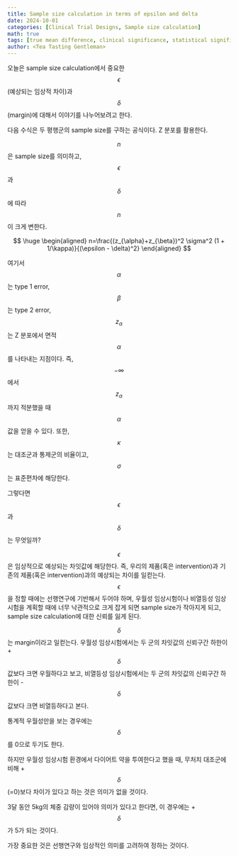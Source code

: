 ```yaml
---
title: Sample size calculation in terms of epsilon and delta
date: 2024-10-01
categories: [Clinical Trial Designs, Sample size calculation]
math: true
tags: [true mean difference, clinical significance, statistical significance]     # TAG names should always be lowercase
author: <Tea Tasting Gentleman>
---
```

오늘은 sample size calculation에서 중요한 $$\epsilon$$(예상되는 임상적 차이)과 $$\delta$$(margin)에 대해서 이야기를 나누어보려고 한다.

다음 수식은 두 평행군의 sample size를 구하는 공식이다. Z 분포를 활용한다.

 $$n$$은 sample size를 의미하고, $$\epsilon$$과 $$\delta$$에 따라 $$n$$이 크게 변한다.

$$ 
\huge
\begin{aligned} n=\frac{(z_{\alpha}+z_{\beta})^2 \sigma^2 (1 + 1/\kappa)}{(\epsilon - \delta)^2} \end{aligned} 
$$

여기서 $$\alpha$$는 type 1 error, $$\beta$$는 type 2 error, $$z_{\alpha}$$는 Z 분포에서 면적 $$\alpha$$를 나타내는 지점이다. 즉, $$-\infty$$에서 $$z_{\alpha}$$까지 적분했을 때 $$\alpha$$ 값을 얻을 수 있다. 또한, $$\kappa$$는 대조군과 통제군의 비율이고, $$\sigma$$는 표준편차에 해당한다.

그렇다면 $$\epsilon$$과 $$\delta$$는 무엇일까?

$$\epsilon$$은 임상적으로 예상되는 차잇값에 해당한다. 즉, 우리의 제품(혹은 intervention)과 기존의 제품(혹은 intervention)과의 예상되는 차이를 일컫는다. $$\epsilon$$을 정할 때에는 선행연구에 기반해서 두어야 하며, 우월성 임상시험이나 비열등성 임상시험을 계획할 때에 너무 낙관적으로 크게 잡게 되면 sample size가 작아지게 되고, sample size calculation에 대한 신뢰를 잃게 된다.

$$\delta$$는 margin이라고 일컫는다. 우월성 임상시험에서는 두 군의 차잇값의 신뢰구간 하한이 +$$\delta$$ 값보다 크면 우월하다고 보고, 비열등성 임상시험에서는 두 군의 차잇값의 신뢰구간 하한이 -$$\delta$$ 값보다 크면 비열등하다고 본다.

통계적 우월성만을 보는 경우에는 $$\delta$$를 0으로 두기도 한다.

하지만 우월성 임상시험 환경에서 다이어트 약을 투여한다고 했을 때, 무처치 대조군에 비해 +$$\delta$$(=0)보다 차이가 있다고 하는 것은 의미가 없을 것이다.

3달 동안 5kg의 체중 감량이 있어야 의미가 있다고 한다면, 이 경우에는 +$$\delta$$가 5가 되는 것이다.

가장 중요한 것은 선행연구와 임상적인 의미를 고려하여 정하는 것이다.
